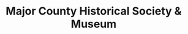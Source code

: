 ---
layout: repo
title: "Major County Historical Society & Museum"
id: 24816
permalink: repos/24816/
---